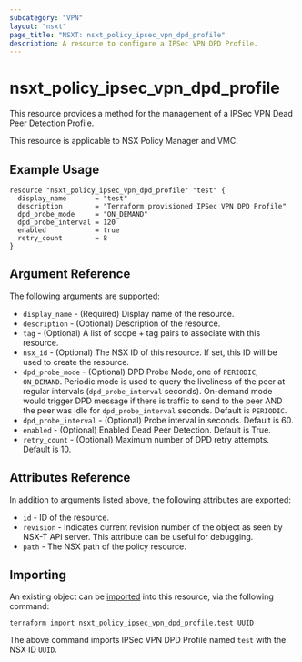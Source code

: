 ```yaml
---
subcategory: "VPN"
layout: "nsxt"
page_title: "NSXT: nsxt_policy_ipsec_vpn_dpd_profile"
description: A resource to configure a IPSec VPN DPD Profile.
---
```


# nsxt_policy_ipsec_vpn_dpd_profile

This resource provides a method for the management of a IPSec VPN Dead Peer Detection Profile.

This resource is applicable to NSX Policy Manager and VMC.

## Example Usage

```hcl
resource "nsxt_policy_ipsec_vpn_dpd_profile" "test" {
  display_name       = "test"
  description        = "Terraform provisioned IPSec VPN DPD Profile"
  dpd_probe_mode     = "ON_DEMAND"
  dpd_probe_interval = 120
  enabled            = true
  retry_count        = 8
}
```

## Argument Reference

The following arguments are supported:

* `display_name` - (Required) Display name of the resource.
* `description` - (Optional) Description of the resource.
* `tag` - (Optional) A list of scope + tag pairs to associate with this resource.
* `nsx_id` - (Optional) The NSX ID of this resource. If set, this ID will be used to create the resource.
* `dpd_probe_mode` - (Optional) DPD Probe Mode, one of `PERIODIC`, `ON_DEMAND`. Periodic mode is used to query the liveliness of the peer at regular intervals (`dpd_probe_interval` seconds). On-demand mode would trigger DPD message if there is traffic to send to the peer AND the peer was idle for `dpd_probe_interval` seconds. Default is `PERIODIC`.
* `dpd_probe_interval` - (Optional) Probe interval in seconds. Default is 60.
* `enabled` - (Optional) Enabled Dead Peer Detection. Default is True.
* `retry_count` - (Optional) Maximum number of DPD retry attempts. Default is 10.


## Attributes Reference

In addition to arguments listed above, the following attributes are exported:

* `id` - ID of the resource.
* `revision` - Indicates current revision number of the object as seen by NSX-T API server. This attribute can be useful for debugging.
* `path` - The NSX path of the policy resource.

## Importing

An existing object can be [imported][docs-import] into this resource, via the following command:

[docs-import]: https://www.terraform.io/cli/import

```
terraform import nsxt_policy_ipsec_vpn_dpd_profile.test UUID
```

The above command imports IPSec VPN DPD Profile named `test` with the NSX ID `UUID`.
